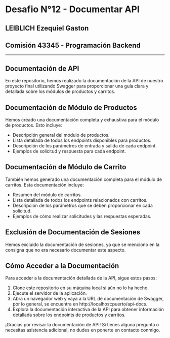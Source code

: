 # Desafio N°12 - Documentar API

## LEIBLICH Ezequiel Gaston

## Comisión 43345 - Programación Backend

------------------------------------------------------

## Documentación de API

En este repositorio, hemos realizado la documentación de la API de nuestro proyecto final utilizando Swagger para proporcionar una guía clara y detallada sobre los módulos de productos y carritos.

## Documentación de Módulo de Productos

Hemos creado una documentación completa y exhaustiva para el módulo de productos. Esto incluye:

 * Descripción general del módulo de productos.
 * Lista detallada de todos los endpoints disponibles para productos.
 * Descripción de los parámetros de entrada y salida de cada endpoint.
 * Ejemplos de solicitud y respuesta para cada endpoint.

## Documentación de Módulo de Carrito

También hemos generado una documentación completa para el módulo de carritos. Esta documentación incluye:

 * Resumen del módulo de carritos.
 * Lista detallada de todos los endpoints relacionados con carritos.
 * Descripción de los parámetros que se deben proporcionar en cada solicitud.
 * Ejemplos de cómo realizar solicitudes y las respuestas esperadas.

## Exclusión de Documentación de Sesiones

Hemos excluido la documentación de sesiones, ya que se mencionó en la consigna que no era necesario documentar este aspecto.

## Cómo Acceder a la Documentación

Para acceder a la documentación detallada de la API, sigue estos pasos:

1. Clone este repositorio en su máquina local si aún no lo ha hecho.
2. Ejecute el servidor de la aplicación.
3. Abra un navegador web y vaya a la URL de documentación de Swagger, por lo general, se encuentra en http://localhost:puerto/api-docs.
4. Explora la documentación interactiva de la API para obtener información detallada sobre los endpoints de productos y carritos.

¡Gracias por revisar la documentación de API! Si tienes alguna pregunta o necesitas asistencia adicional, no dudes en ponerte en contacto conmigo.
